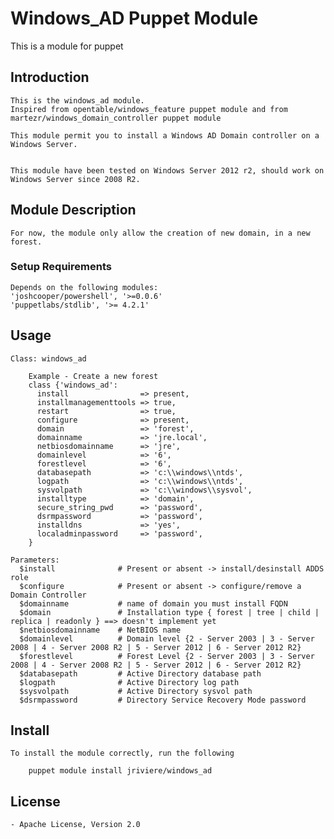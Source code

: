 Windows_AD Puppet Module
=====================

This is a module for puppet

## Introduction
	This is the windows_ad module.
	Inspired from opentable/windows_feature puppet module and from martezr/windows_domain_controller puppet module

	This module permit you to install a Windows AD Domain controller on a Windows Server.


	This module have been tested on Windows Server 2012 r2, should work on Windows Server since 2008 R2.
## Module Description

	For now, the module only allow the creation of new domain, in a new forest.

### Setup Requirements
 
	Depends on the following modules:
	'joshcooper/powershell', '>=0.0.6'
	'puppetlabs/stdlib', '>= 4.2.1'

## Usage

	Class: windows_ad

```	
	Example - Create a new forest
	class {'windows_ad':
	  install                => present,
	  installmanagementtools => true,
	  restart                => true,
	  configure              => present,
	  domain                 => 'forest',
	  domainname             => 'jre.local',
	  netbiosdomainname      => 'jre',
	  domainlevel            => '6',
	  forestlevel            => '6',
	  databasepath           => 'c:\\windows\\ntds',
	  logpath                => 'c:\\windows\\ntds',
	  sysvolpath             => 'c:\\windows\\sysvol',
	  installtype            => 'domain',
	  secure_string_pwd      => 'password',
	  dsrmpassword           => 'password',
	  installdns             => 'yes',
	  localadminpassword     => 'password',
	}
```	

	Parameters:
	  $install              # Present or absent -> install/desinstall ADDS role
	  $configure            # Present or absent -> configure/remove a Domain Controller
	  $domainname           # name of domain you must install FQDN
	  $domain               # Installation type { forest | tree | child | replica | readonly } ==> doesn't implement yet
	  $netbiosdomainname    # NetBIOS name
	  $domainlevel          # Domain level {2 - Server 2003 | 3 - Server 2008 | 4 - Server 2008 R2 | 5 - Server 2012 | 6 - Server 2012 R2}
	  $forestlevel          # Forest Level {2 - Server 2003 | 3 - Server 2008 | 4 - Server 2008 R2 | 5 - Server 2012 | 6 - Server 2012 R2}
	  $databasepath         # Active Directory database path
	  $logpath              # Active Directory log path
	  $sysvolpath           # Active Directory sysvol path
	  $dsrmpassword         # Directory Service Recovery Mode password

## Install
	To install the module correctly, run the following
```
	puppet module install jriviere/windows_ad
```	

## License
	- Apache License, Version 2.0
